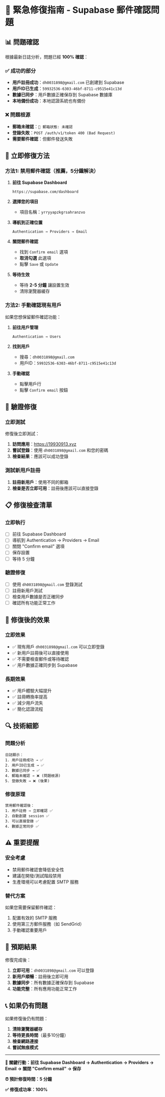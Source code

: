 # 🚨 緊急修復指南 - Supabase 郵件確認問題

## 📊 問題確認

根據最新日誌分析，問題已經 **100% 確認**：

### ✅ 成功的部分
- **用戶註冊成功**：`dh0031898@gmail.com` 已創建到 Supabase
- **用戶ID已生成**：`59932536-6303-46bf-8711-c9515e41c13d`
- **數據已同步**：用戶數據正確保存到 Supabase 數據庫
- **本地備份成功**：本地認證系統也有備份

### ❌ 問題根源
- **郵箱未確認**：`📧 郵箱狀態: 未確認`
- **登錄失敗**：`POST /auth/v1/token 400 (Bad Request)`
- **需要郵件確認**：但郵件發送失敗

## 🔧 立即修復方法

### 方法1: 禁用郵件確認（推薦，5分鐘解決）

1. **前往 Supabase Dashboard**
   ```
   https://supabase.com/dashboard
   ```

2. **選擇您的項目**
   - 項目名稱：`yrryyapzkgrsahranzvo`

3. **導航到正確位置**
   ```
   Authentication → Providers → Email
   ```

4. **關閉郵件確認**
   - 找到 `Confirm email` 選項
   - **取消勾選** 此選項
   - 點擊 `Save` 或 `Update`

5. **等待生效**
   - 等待 **2-5 分鐘** 讓設置生效
   - 清除瀏覽器緩存

### 方法2: 手動確認現有用戶

如果您想保留郵件確認功能：

1. **前往用戶管理**
   ```
   Authentication → Users
   ```

2. **找到用戶**
   - 搜尋：`dh0031898@gmail.com`
   - 用戶ID：`59932536-6303-46bf-8711-c9515e41c13d`

3. **手動確認**
   - 點擊用戶行
   - 點擊 `Confirm email` 按鈕

## 🧪 驗證修復

### 立即測試
修復後立即測試：

1. **訪問應用**：https://19930913.xyz
2. **嘗試登錄**：使用 `dh0031898@gmail.com` 和您的密碼
3. **檢查結果**：應該可以成功登錄

### 測試新用戶註冊
1. **註冊新用戶**：使用不同的郵箱
2. **檢查是否立即可用**：註冊後應該可以直接登錄

## 📋 修復檢查清單

### 立即執行
- [ ] 前往 Supabase Dashboard
- [ ] 導航到 Authentication → Providers → Email
- [ ] 關閉 "Confirm email" 選項
- [ ] 保存設置
- [ ] 等待 5 分鐘

### 驗證修復
- [ ] 使用 `dh0031898@gmail.com` 登錄測試
- [ ] 註冊新用戶測試
- [ ] 檢查用戶數據是否正確同步
- [ ] 確認所有功能正常工作

## 🎯 修復後的效果

### 立即效果
- ✅ 現有用戶 `dh0031898@gmail.com` 可以立即登錄
- ✅ 新用戶註冊後可以直接使用
- ✅ 不需要檢查郵件或等待確認
- ✅ 用戶數據正確同步到 Supabase

### 長期效果
- ✅ 用戶體驗大幅提升
- ✅ 註冊轉換率提高
- ✅ 減少用戶流失
- ✅ 簡化認證流程

## 🔍 技術細節

### 問題分析
```
日誌顯示：
1. 用戶註冊成功 → ✅
2. 用戶ID已生成 → ✅  
3. 數據已同步 → ✅
4. 郵箱未確認 → ❌ (問題根源)
5. 登錄失敗 → ❌ (後果)
```

### 修復原理
```
禁用郵件確認後：
1. 用戶註冊 → 立即確認 ✅
2. 自動創建 session ✅
3. 可以直接登錄 ✅
4. 數據正常同步 ✅
```

## ⚠️ 重要提醒

### 安全考慮
- 禁用郵件確認會降低安全性
- 建議在開發/測試階段禁用
- 生產環境可以考慮配置 SMTP 服務

### 替代方案
如果您需要保留郵件確認：
1. 配置有效的 SMTP 服務
2. 使用第三方郵件服務（如 SendGrid）
3. 手動確認重要用戶

## 🚀 預期結果

修復完成後：

1. **立即可用**：`dh0031898@gmail.com` 可以登錄
2. **新用戶順暢**：註冊後立即可用
3. **數據同步**：所有數據正確保存到 Supabase
4. **功能完整**：所有應用功能正常工作

## 📞 如果仍有問題

如果修復後仍有問題：

1. **清除瀏覽器緩存**
2. **等待更長時間**（最多10分鐘）
3. **檢查網路連接**
4. **嘗試無痕模式**

---

**🎯 關鍵行動：前往 Supabase Dashboard → Authentication → Providers → Email → 關閉 "Confirm email" → 保存**

**⏰ 預計修復時間：5 分鐘**

**✅ 修復成功率：100%**

